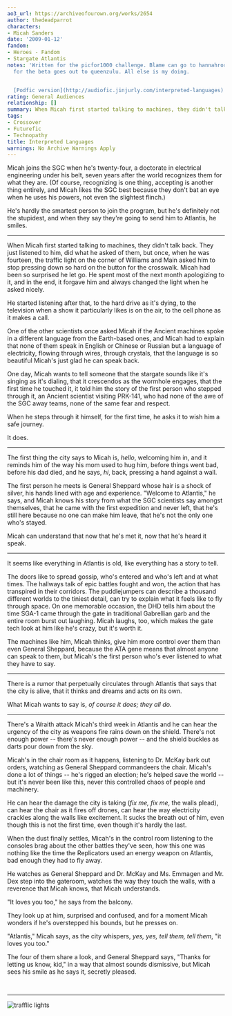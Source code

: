 ```yaml
---
ao3_url: https://archiveofourown.org/works/2654
author: thedeadparrot
characters:
- Micah Sanders
date: '2009-01-12'
fandom:
- Heroes - Fandom
- Stargate Atlantis
notes: 'Written for the picfor1000 challenge. Blame can go to hannahrorlove. Thanks
  for the beta goes out to queenzulu. All else is my doing.


  [Podfic version](http://audiofic.jinjurly.com/interpreted-languages) by reena\_jenkins'
rating: General Audiences
relationship: []
summary: When Micah first started talking to machines, they didn't talk back.
tags:
- Crossover
- Futurefic
- Technopathy
title: Interpreted Languages
warnings: No Archive Warnings Apply
---
```


Micah joins the SGC when he's twenty-four, a doctorate in electrical engineering under his belt, seven years after the world recognizes them for what they are. (Of course, recognizing is one thing, accepting is another thing entirely, and Micah likes the SGC best because they don't bat an eye when he uses his powers, not even the slightest flinch.)

He's hardly the smartest person to join the program, but he's definitely not the stupidest, and when they say they're going to send him to Atlantis, he smiles.



---

When Micah first started talking to machines, they didn't talk back. They just listened to him, did what he asked of them, but once, when he was fourteen, the traffic light on the corner of Williams and Main asked him to stop pressing down so hard on the button for the crosswalk. Micah had been so surprised he let go. He spent most of the next month apologizing to it, and in the end, it forgave him and always changed the light when he asked nicely.

He started listening after that, to the hard drive as it's dying, to the television when a show it particularly likes is on the air, to the cell phone as it makes a call.

One of the other scientists once asked Micah if the Ancient machines spoke in a different language from the Earth-based ones, and Micah had to explain that none of them speak in English or Chinese or Russian but a language of electricity, flowing through wires, through crystals, that the language is so beautiful Micah's just glad he can speak back.

One day, Micah wants to tell someone that the stargate sounds like it's singing as it's dialing, that it crescendos as the wormhole engages, that the first time he touched it, it told him the story of the first person who stepped through it, an Ancient scientist visiting PRK-141, who had none of the awe of the SGC away teams, none of the same fear and respect.

When he steps through it himself, for the first time, he asks it to wish him a safe journey.

It does.



---

The first thing the city says to Micah is, *hello*, welcoming him in, and it reminds him of the way his mom used to hug him, before things went bad, before his dad died, and he says, *hi*, back, pressing a hand against a wall.

The first person he meets is General Sheppard whose hair is a shock of silver, his hands lined with age and experience. "Welcome to Atlantis," he says, and Micah knows his story from what the SGC scientists say amongst themselves, that he came with the first expedition and never left, that he's still here because no one can make him leave, that he's not the only one who's stayed.

Micah can understand that now that he's met it, now that he's heard it speak.



---

It seems like everything in Atlantis is old, like everything has a story to tell.

The doors like to spread gossip, who's entered and who's left and at what times. The hallways talk of epic battles fought and won, the action that has transpired in their corridors. The puddlejumpers can describe a thousand different worlds to the tiniest detail, can try to explain what it feels like to fly through space. On one memorable occasion, the DHD tells him about the time SGA-1 came through the gate in traditional Gabrellian garb and the entire room burst out laughing. Micah laughs, too, which makes the gate tech look at him like he's crazy, but it's worth it.

The machines like him, Micah thinks, give him more control over them than even General Sheppard, because the ATA gene means that almost anyone can speak to them, but Micah's the first person who's ever listened to what they have to say.



---

There is a rumor that perpetually circulates through Atlantis that says that the city is alive, that it thinks and dreams and acts on its own.

What Micah wants to say is, *of course it does; they all do.*



---

There's a Wraith attack Micah's third week in Atlantis and he can hear the urgency of the city as weapons fire rains down on the shield. There's not enough power -- there's never enough power -- and the shield buckles as darts pour down from the sky.

Micah's in the chair room as it happens, listening to Dr. McKay bark out orders, watching as General Sheppard commandeers the chair. Micah's done a lot of things -- he's rigged an election; he's helped save the world -- but it's never been like this, never this controlled chaos of people and machinery.

He can hear the damage the city is taking (*fix me, fix me*, the walls plead), can hear the chair as it fires off drones, can hear the way electricity crackles along the walls like excitement. It sucks the breath out of him, even though this is not the first time, even though it's hardly the last.

When the dust finally settles, Micah's in the control room listening to the consoles brag about the other battles they've seen, how this one was nothing like the time the Replicators used an energy weapon on Atlantis, bad enough they had to fly away.

He watches as General Sheppard and Dr. McKay and Ms. Emmagen and Mr. Dex step into the gateroom, watches the way they touch the walls, with a reverence that Micah knows, that Micah understands.

"It loves you too," he says from the balcony.

They look up at him, surprised and confused, and for a moment Micah wonders if he's overstepped his bounds, but he presses on.

"Atlantis," Micah says, as the city whispers, *yes, yes, tell them, tell them*, "it loves you too."

The four of them share a look, and General Sheppard says, "Thanks for letting us know, kid," in a way that almost sounds dismissive, but Micah sees his smile as he says it, secretly pleased.

 



---


  
![trafflic lights](http://pics.livejournal.com/thedeadparrot/pic/00034wx8)